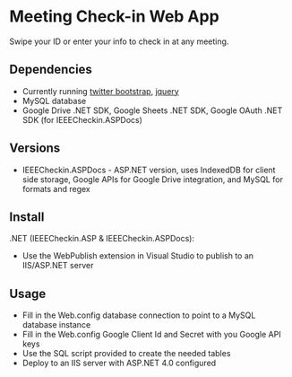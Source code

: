 Meeting Check-in Web App
============

Swipe your ID or enter your info to check in at any meeting.

## Dependencies
* Currently running [twitter bootstrap](http://getbootstrap.com/2.3.2/), [jquery](http://jquery.com/download/)
* MySQL database
* Google Drive .NET SDK, Google Sheets .NET SDK, Google OAuth .NET SDK (for IEEECheckin.ASPDocs)

## Versions
* IEEECheckin.ASPDocs - ASP.NET version, uses IndexedDB for client side storage, Google APIs for Google Drive integration, and MySQL for formats and regex

## Install
.NET (IEEECheckin.ASP & IEEECheckin.ASPDocs):
* Use the WebPublish extension in Visual Studio to publish to an IIS/ASP.NET server

## Usage
* Fill in the Web.config database connection to point to a MySQL database instance
* Fill in the Web.config Google Client Id and Secret with you Google API keys
* Use the SQL script provided to create the needed tables
* Deploy to an IIS server with ASP.NET 4.0 configured
